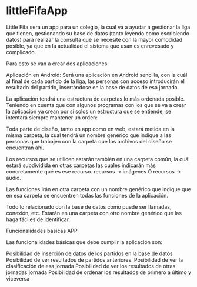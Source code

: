 # littleFifaApp

Little Fifa será un app para un colegio, la cual va a ayudar a gestionar la liga que tienen, gestionando su base de datos (tanto leyendo como escribiendo datos) para realizar la consulta que se necesite con la mayor comodidad posible, ya que en la actualidad el sistema que usan es enrevesado y complicado.

Para esto se van a crear dos aplicaciones:

Aplicación en Android: Será una aplicación en Android sencilla, con la cuál al final de cada partido de la liga, las personas con acceso introducirán el resultado del partido, insertándose en la base de datos de esa jornada.


La aplicación tendrá una estructura de carpetas lo más ordenada posible. Teniendo en cuenta que con algunos programas con los que se va a crear la aplicación ya crean por sí solos un estructura que se entiende, se intentará siempre mantener un orden:

Toda parte de diseño, tanto en app como en web, estará metida en la misma carpeta, la cual tendrá un nombre genérico que indique a las personas que trabajen con la carpeta que los archivos del diseño se encuentran ahí.

Los recursos que se utilicen estarán también en una carpeta común, la cuál estará subdividida en otras carpetas las cuales indicarán más concretamente qué es ese recurso. recursos -> imágenes O recursos -> audio.

Las funciones irán en otra carpeta con un nombre genérico que indique que en esa carpeta se encuentren todas las funciones de la aplicación.


Todo lo relacionado con la base de datos como puede ser llamadas, conexión, etc. Estarán en una carpeta con otro nombre genérico que las haga fáciles de identificar.




Funcionalidades básicas
APP

Las funcionalidades básicas que debe cumplir la aplicación son:

Posibilidad de inserción de datos de los partidos en la base de datos
Posibilidad de ver resultados de partidos anteriores.
Posibilidad de ver la clasificación de esa jornada
Posibilidad de ver los resultados de otras jornadas jornada
Posibilidad de ordenar los resultados de primero a último y viceversa
